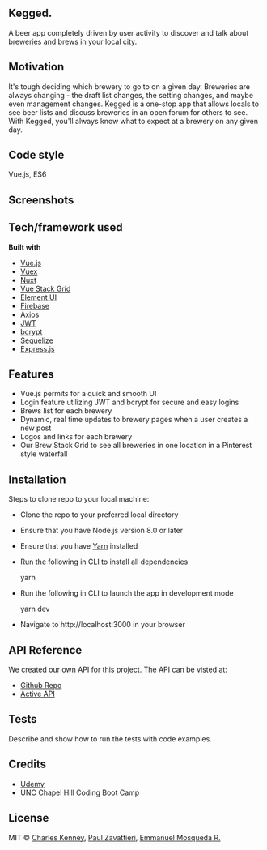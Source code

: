 ## Kegged.
A beer app completely driven by user activity to discover and talk about breweries and brews in your local city.

## Motivation
It's tough deciding which brewery to go to on a given day. Breweries are always changing - the draft list changes, the setting changes, and maybe even management changes. Kegged is a one-stop app that allows locals to see beer lists and discuss breweries in an open forum for others to see. With Kegged, you'll always know what to expect at a brewery on any given day.

## Code style
Vue.js, ES6
 
## Screenshots

## Tech/framework used
<b>Built with</b>
- [Vue.js](https://vuejs.org/)
- [Vuex](https://github.com/vuejs/vuex)
- [Nuxt](https://nuxtjs.org/)
- [Vue Stack Grid](https://www.npmjs.com/package/vue-stack-grid)
- [Element UI](http://element.eleme.io/#/en-US)
- [Firebase](https://console.firebase.google.com/?pli=1)
- [Axios](https://www.axios.com/)
- [JWT](https://jwt.io/)
- [bcrypt](https://www.npmjs.com/package/bcrypt)
- [Sequelize](http://docs.sequelizejs.com/)
- [Express.js](https://expressjs.com/)

## Features
- Vue.js permits for a quick and smooth UI
- Login feature utilizing JWT and bcrypt for secure and easy logins
- Brews list for each brewery
- Dynamic, real time updates to brewery pages when a user creates a new post
- Logos and links for each brewery
- Our Brew Stack Grid to see all breweries in one location in a Pinterest style waterfall

## Installation
Steps to clone repo to your local machine:

- Clone the repo to your preferred local directory
- Ensure that you have Node.js version 8.0 or later
- Ensure that you have [Yarn](https://yarnpkg.com/en/) installed
- Run the following in CLI to install all dependencies
		
    yarn

- Run the following in CLI to launch the app in development mode

    yarn dev

- Navigate to http://localhost:3000 in your browser

## API Reference
We created our own API for this project. The API can be visted at:

- [Github Repo](https://github.com/kegged/api)
- [Active API](https://kegged-api.herokuapp.com/)

## Tests
Describe and show how to run the tests with code examples.

## Credits
- [Udemy](https://www.udemy.com/)
- UNC Chapel Hill Coding Boot Camp

## License
MIT © [Charles Kenney](https://github.com/Charliekenney23), [Paul Zavattieri](https://github.com/paulz92), [Emmanuel Mosqueda R.](https://github.com/Emmamr)